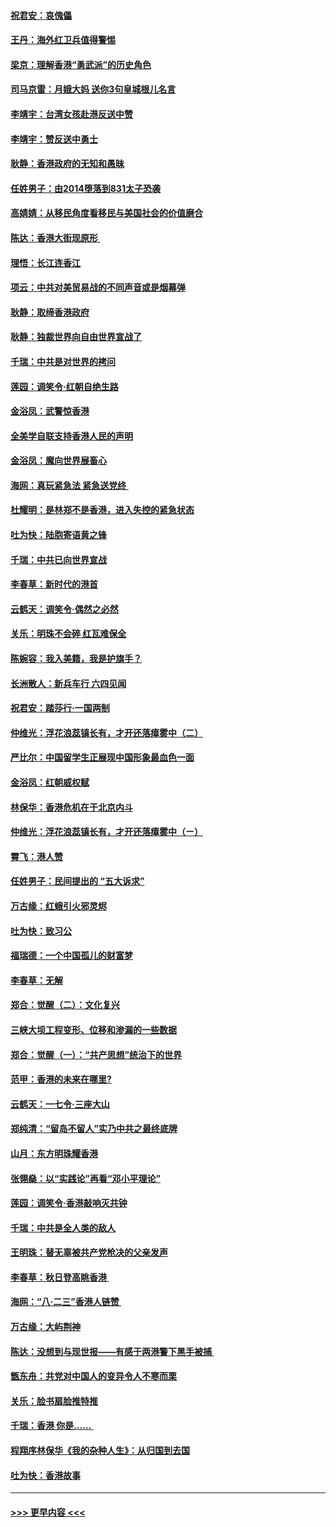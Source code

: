#### [祝君安：哀傀儡](../pages/nsc993/n11499776.md?t=09050155) 
#### [王丹：海外红卫兵值得警惕](../pages/nsc993/n11498138.md?t=09050155) 
#### [梁京：理解香港“勇武派”的历史角色](../pages/nsc993/n11498006.md?t=09050155) 
#### [司马京雷：月娥大妈  送你3句皇城根儿名言](../pages/nsc993/n11497885.md?t=09050155) 
#### [李靖宇：台湾女孩赴港反送中赞](../pages/nsc993/n11497721.md?t=09050155) 
#### [李靖宇：赞反送中勇士](../pages/nsc993/n11497452.md?t=09050155) 
#### [耿静：香港政府的无知和愚昧](../pages/nsc993/n11494238.md?t=09050155) 
#### [任姓男子：由2014堕落到831太子恐袭](../pages/nsc993/n11496683.md?t=09050155) 
#### [高婧婧：从移民角度看移民与美国社会的价值磨合](../pages/nsc993/n11495757.md?t=09050155) 
#### [陈达：香港大街现原形 ](../pages/nsc993/n11495441.md?t=09050155) 
#### [理悟：长江连香江](../pages/nsc993/n11495377.md?t=09050155) 
#### [项云：中共对美贸易战的不同声音或是烟幕弹](../pages/nsc993/n11494929.md?t=09050155) 
#### [耿静：取缔香港政府](../pages/nsc993/n11494218.md?t=09050155) 
#### [耿静：独裁世界向自由世界宣战了](../pages/nsc993/n11494190.md?t=09050155) 
#### [千瑞：中共是对世界的拷问](../pages/nsc993/n11493021.md?t=09050155) 
#### [莲园：调笑令‧红朝自绝生路](../pages/nsc993/n11493011.md?t=09050155) 
#### [金浴凤：武警惊香港](../pages/nsc993/n11492994.md?t=09050155) 
#### [全美学自联支持香港人民的声明](../pages/nsc993/n11492630.md?t=09050155) 
#### [金浴凤：魔向世界展畜心](../pages/nsc993/n11492599.md?t=09050155) 
#### [海网：真玩紧急法 紧急送党终 ](../pages/nsc993/n11492535.md?t=09050155) 
#### [杜耀明：是林郑不是香港，进入失控的紧急状态](../pages/nsc993/n11491420.md?t=09050155) 
#### [吐为快：陆胞寄语黄之锋](../pages/nsc993/n11491117.md?t=09050155) 
#### [千瑞：中共已向世界宣战](../pages/nsc993/n11490123.md?t=09050155) 
#### [李春草：新时代的港首](../pages/nsc993/n11489864.md?t=09050155) 
#### [云鹤天：调笑令·偶然之必然](../pages/nsc993/n11489701.md?t=09050155) 
#### [关乐：明珠不会碎 红瓦难保全](../pages/nsc993/n11489647.md?t=09050155) 
#### [陈婉容：我入美籍，我是护旗手？](../pages/nsc993/n11487908.md?t=09050155) 
#### [长洲散人：新兵车行 六四见闻](../pages/nsc993/n11487729.md?t=09050155) 
#### [祝君安：踏莎行‧一国两制](../pages/nsc993/n11487699.md?t=09050155) 
#### [仲维光：浮花浪蕊镇长有，才开还落瘴雾中（二）](../pages/nsc993/n11483286.md?t=09050155) 
#### [严比尔：中国留学生正展现中国形象最血色一面](../pages/nsc993/n11485145.md?t=09050155) 
#### [金浴凤：红朝威权赋](../pages/nsc993/n11485191.md?t=09050155) 
#### [林保华：香港危机在于北京内斗](../pages/nsc993/n11484593.md?t=09050155) 
#### [仲维光：浮花浪蕊镇长有，才开还落瘴雾中（ㄧ）](../pages/nsc993/n11483259.md?t=09050155) 
#### [霄飞：港人赞](../pages/nsc993/n11482957.md?t=09050155) 
#### [任姓男子：民间提出的 “五大诉求”](../pages/nsc993/n11482897.md?t=09050155) 
#### [万古缘：红蛾引火邪灵烬](../pages/nsc993/n11482886.md?t=09050155) 
#### [吐为快：致习公](../pages/nsc993/n11482867.md?t=09050155) 
#### [福瑞德：一个中国孤儿的财富梦](../pages/nsc993/n11482817.md?t=09050155) 
#### [李春草：无解](../pages/nsc993/n11482791.md?t=09050155) 
#### [郑合：觉醒（二）：文化复兴](../pages/nsc993/n11478025.md?t=09050155) 
#### [三峡大坝工程变形、位移和渗漏的一些数据](../pages/nsc993/n11478232.md?t=09050155) 
#### [郑合：觉醒（一）：“共产思想”统治下的世界](../pages/nsc993/n11477663.md?t=09050155) 
#### [范甲：香港的未来在哪里?](../pages/nsc993/n11477249.md?t=09050155) 
#### [云鹤天：一七令·三座大山](../pages/nsc993/n11477192.md?t=09050155) 
#### [郑纯清：“留岛不留人”实乃中共之最终底牌](../pages/nsc993/n11476160.md?t=09050155) 
#### [山月：东方明珠耀香港](../pages/nsc993/n11476077.md?t=09050155) 
#### [张翎燊：以“实践论”再看“邓小平理论”](../pages/nsc993/n11475733.md?t=09050155) 
#### [莲园：调笑令‧香港敲响灭共钟](../pages/nsc993/n11475723.md?t=09050155) 
#### [千瑞：中共是全人类的敌人](../pages/nsc993/n11475329.md?t=09050155) 
#### [王明珠：替无辜被共产党枪决的父亲发声](../pages/nsc993/n11474570.md?t=09050155) 
#### [李春草：秋日登高眺香港 ](../pages/nsc993/n11474491.md?t=09050155) 
#### [海网：“八·二三”香港人链赞 ](../pages/nsc993/n11474538.md?t=09050155) 
#### [万古缘：大屿荆神](../pages/nsc993/n11474401.md?t=09050155) 
#### [陈达：没想到与现世报——有感于两港警下黑手被捕 ](../pages/nsc993/n11472557.md?t=09050155) 
#### [甑东舟：共党对中国人的变异令人不寒而栗](../pages/nsc993/n11472496.md?t=09050155) 
#### [关乐：脸书扇脸推特推](../pages/nsc993/n11472488.md?t=09050155) 
#### [千瑞：香港  你是…… ](../pages/nsc993/n11472459.md?t=09050155) 
#### [程翔序林保华《我的杂种人生》：从归国到去国](../pages/nsc993/n11472369.md?t=09050155) 
#### [吐为快：香港故事](../pages/nsc993/n11471931.md?t=09050155) 

----
#### [ >>> 更早内容 <<< ](../indexes/nsc993-earlier.md)
